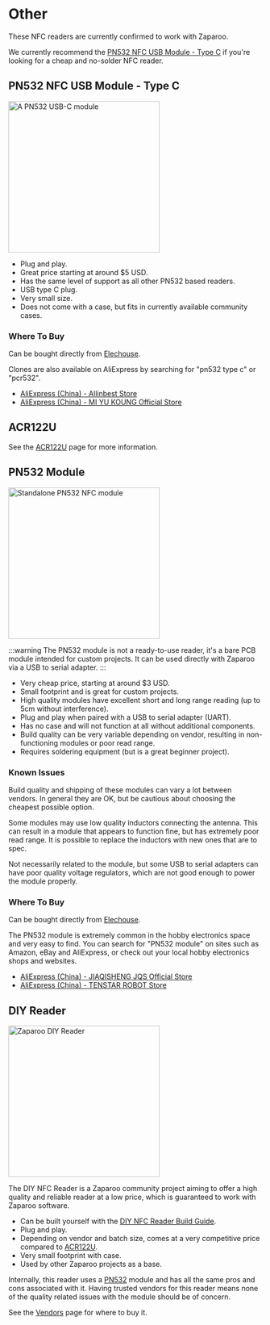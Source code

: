 # Other

These NFC readers are currently confirmed to work with Zaparoo.

We currently recommend the [PN532 NFC USB Module - Type C](#pn532-nfc-usb-module---type-c) if you're looking for a cheap and no-solder NFC reader.

## PN532 NFC USB Module - Type C

<img src="/img/readers/PN532-Type-C.jpg" alt="A PN532 USB-C module" width="300" />

- Plug and play.
- Great price starting at around $5 USD.
- Has the same level of support as all other PN532 based readers.
- USB type C plug.
- Very small size.
- Does not come with a case, but fits in currently available community cases.

### Where To Buy

Can be bought directly from [Elechouse](https://www.elechouse.com/product/pn532-nfc-usb-module/).

Clones are also available on AliExpress by searching for "pn532 type c" or "pcr532".

- [AliExpress (China) - Allinbest Store](https://www.aliexpress.us/item/1005006326438326.html)
- [AliExpress (China) - MI YU KOUNG Official Store](https://www.aliexpress.com/item/1005005262748046.html)

## ACR122U

See the [ACR122U](/platforms/acr122u/) page for more information.

## PN532 Module

<img src="/img/readers/PN532-module.jpg" alt="Standalone PN532 NFC module" width="300" />

:::warning
The PN532 module is not a ready-to-use reader, it's a bare PCB module intended for custom projects. It can be used directly with Zaparoo via a USB to serial adapter.
:::

- Very cheap price, starting at around $3 USD.
- Small footprint and is great for custom projects.
- High quality modules have excellent short and long range reading (up to 5cm without interference).
- Plug and play when paired with a USB to serial adapter (UART).
- Has no case and will not function at all without additional components.
- Build quality can be very variable depending on vendor, resulting in non-functioning modules or poor read range.
- Requires soldering equipment (but is a great beginner project).

### Known Issues

Build quality and shipping of these modules can vary a lot between vendors. In general they are OK, but be cautious about choosing the cheapest possible option.

Some modules may use low quality inductors connecting the antenna. This can result in a module that appears to function fine, but has extremely poor read range. It is possible to replace the inductors with new ones that are to spec.

Not necessarily related to the module, but some USB to serial adapters can have poor quality voltage regulators, which are not good enough to power the module properly.

### Where To Buy

Can be bought directly from [Elechouse](https://www.elechouse.com/product/pn532-nfc-rfid-module-v4/).

The PN532 module is extremely common in the hobby electronics space and very easy to find. You can search for "PN532 module" on sites such as Amazon, eBay and AliExpress, or check out your local hobby electronics shops and websites.

- [AliExpress (China) - JIAQISHENG JQS Official Store](https://www.aliexpress.com/item/1005002755983375.html)
- [AliExpress (China) - TENSTAR ROBOT Store](https://www.aliexpress.com/item/1005005973913526.html)

## DIY Reader

<img src="/img/readers/DIY-Reader.jpg" alt="Zaparoo DIY Reader" width="300" />

The DIY NFC Reader is a Zaparoo community project aiming to offer a high quality and reliable reader at a low price, which is guaranteed to work with Zaparoo software.

- Can be built yourself with the [DIY NFC Reader Build Guide](/platforms/diy-reader/).
- Plug and play.
- Depending on vendor and batch size, comes at a very competitive price compared to [ACR122U](/platforms/acr122u/).
- Very small footprint with case.
- Used by other Zaparoo projects as a base.

Internally, this reader uses a [PN532](/platforms/pn532/) module and has all the same pros and cons associated with it. Having trusted vendors for this reader means none of the quality related issues with the module should be of concern.

See the [Vendors](/vendors/) page for where to buy it.
